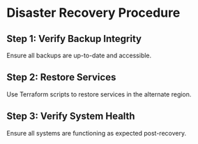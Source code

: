 # Disaster Recovery Procedure

## Step 1: Verify Backup Integrity
Ensure all backups are up-to-date and accessible.

## Step 2: Restore Services
Use Terraform scripts to restore services in the alternate region.

## Step 3: Verify System Health
Ensure all systems are functioning as expected post-recovery.
